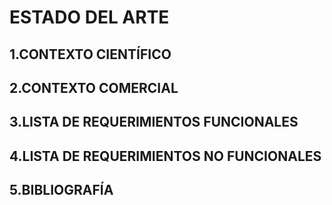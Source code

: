# ESTADO DEL ARTE

## 1.CONTEXTO CIENTÍFICO 



## 2.CONTEXTO COMERCIAL




## 3.LISTA DE REQUERIMIENTOS FUNCIONALES 




## 4.LISTA DE REQUERIMIENTOS NO FUNCIONALES




## 5.BIBLIOGRAFÍA

